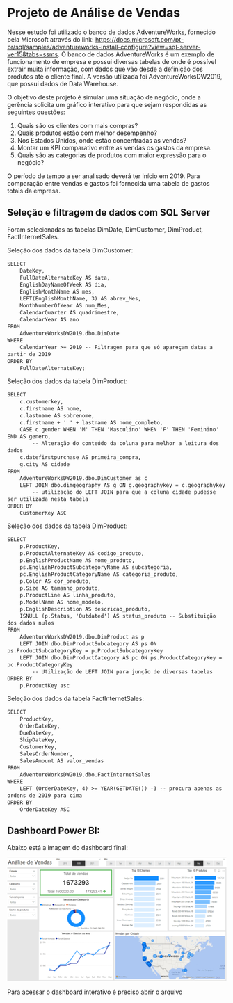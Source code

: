 # Projeto de Análise de Vendas

Nesse estudo foi utilizado o banco de dados AdventureWorks, fornecido pela Microsoft através do link: https://docs.microsoft.com/pt-br/sql/samples/adventureworks-install-configure?view=sql-server-ver15&tabs=ssms.  O banco de dados AdventureWorks é um exemplo de funcionamento de empresa e possui diversas tabelas de onde é possível extrair muita informação, com dados que vão desde a definição dos produtos até o cliente final. A versão utilizada foi AdventureWorksDW2019, que possui dados de Data Warehouse.

O objetivo deste projeto é simular uma situação de negócio, onde a gerência solicita um gráfico interativo para que sejam respondidas as seguintes questões:

1) Quais são os clientes com mais compras?
2) Quais produtos estão com melhor desempenho?
3) Nos Estados Unidos, onde estão concentradas as vendas?
4) Montar um KPI comparativo entre as vendas os gastos da empresa.
5) Quais são as categorias de produtos com maior expressão para o negócio?

O período de tempo a ser analisado deverá ter início em 2019.
Para comparação entre vendas e gastos foi fornecida uma tabela de gastos totais da empresa.

## Seleção e filtragem de dados com SQL Server

Foram selecionadas as tabelas DimDate, DimCustomer, DimProduct, FactInternetSales.

Seleção dos dados da tabela DimCustomer:
````
SELECT 
	DateKey, 
	FullDateAlternateKey AS data, 
	EnglishDayNameOfWeek AS dia, 
	EnglishMonthName AS mes, 
	LEFT(EnglishMonthName, 3) AS abrev_Mes,
	MonthNumberOfYear AS num_Mes, 
	CalendarQuarter AS quadrimestre, 
	CalendarYear AS ano
FROM 
	AdventureWorksDW2019.dbo.DimDate
WHERE 
	CalendarYear >= 2019 -- Filtragem para que só apareçam datas a partir de 2019
ORDER BY 
	FullDateAlternateKey;
````
Seleção dos dados da tabela DimProduct:

````
SELECT 
	c.customerkey, 
	c.firstname AS nome, 
	c.lastname AS sobrenome, 
	c.firstname + ' ' + lastname AS nome_completo,
	CASE c.gender WHEN 'M' THEN 'Masculino' WHEN 'F' THEN 'Feminino' END AS genero, 
        -- Alteração do conteúdo da coluna para melhor a leitura dos dados
	c.datefirstpurchase AS primeira_compra,
	g.city AS cidade
FROM 
	AdventureWorksDW2019.dbo.DimCustomer as c
	LEFT JOIN dbo.dimgeography AS g ON g.geographykey = c.geographykey 
        -- utilização do LEFT JOIN para que a coluna cidade pudesse ser utilizada nesta tabela
ORDER BY 
	CustomerKey ASC
````
Seleção dos dados da tabela DimProduct:
````
SELECT 
	p.ProductKey, 
	p.ProductAlternateKey AS codigo_produto, 
	p.EnglishProductName AS nome_produto, 
	ps.EnglishProductSubcategoryName AS subcategoria,
	pc.EnglishProductCategoryName AS categoria_produto,
	p.Color AS cor_produto, 
	p.Size AS tamanho_produto, 
	p.ProductLine AS linha_produto, 
	p.ModelName AS nome_modelo, 
	p.EnglishDescription AS descricao_produto, 
	ISNULL (p.Status, 'Outdated') AS status_produto -- Substituição dos dados nulos
FROM 
	AdventureWorksDW2019.dbo.DimProduct as p
	LEFT JOIN dbo.DimProductSubcategory AS ps ON ps.ProductSubcategoryKey = p.ProductSubcategoryKey 
	LEFT JOIN dbo.DimProductCategory AS pc ON ps.ProductCategoryKey = pc.ProductCategoryKey
        -- Utilização de LEFT JOIN para junção de diversas tabelas
ORDER BY
	p.ProductKey asc
````
Seleção dos dados da tabela FactInternetSales:
````
SELECT 
	ProductKey, 
	OrderDateKey, 
	DueDateKey, 
	ShipDateKey, 
	CustomerKey, 
	SalesOrderNumber, 
	SalesAmount AS valor_vendas
FROM 
	AdventureWorksDW2019.dbo.FactInternetSales
WHERE 
	LEFT (OrderDateKey, 4) >= YEAR(GETDATE()) -3 -- procura apenas as ordens de 2019 para cima
ORDER BY
  	OrderDateKey ASC
  ````
## Dashboard Power BI:

Abaixo está a imagem do dashboard final:

![alt text](https://github.com/YuriKnebel/Projeto-Analise-de-Vendas/blob/main/Dashboard-Power-BI/screenshot_dashboard.png)

Para acessar o dashboard interativo é preciso abrir o arquivo 
